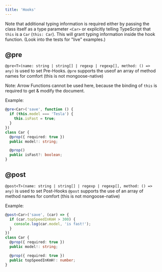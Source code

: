 ```yaml
---
title: 'Hooks'
---
```


Note that additional typing information is required either by passing the class itself as a type parameter `<Car>` or explicitly telling
TypeScript that `this` is a `Car` (`this: Car`). This will grant typing information inside the hook function. (Look into the tests for
"live" examples.)

## @pre

`@pre<T>(name: string | string[] | regexp | regexp[], method: () => any)` is used to set Pre-Hooks. `@pre` supports the useof an array of
method names for comfort (this is not mongoose-native)

Note: Arrow Functions cannot be used here, because the binding of `this` is required to get & modify the document.

Example:

```ts
@pre<Car>('save', function () {
  if (this.model === 'Tesla') {
    this.isFast = true;
  }
})
class Car {
  @prop({ required: true })
  public model!: string;

  @prop()
  public isFast?: boolean;
}
```

## @post

`@post<T>(name: string | string[] | regexp | regexp[], method: () => any)` is used to set Post-Hooks `@post` supports the use of an array of
method names for comfort (this is not mongoose-native)

Example:

```ts
@post<Car>('save', (car) => {
  if (car.topSpeedInKmH > 300) {
    console.log(car.model, 'is fast!');
  }
})
class Car {
  @prop({ required: true })
  public model!: string;

  @prop({ required: true })
  public topSpeedInKmH!: number;
}
```
